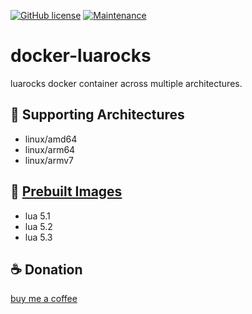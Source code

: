 [![GitHub license](https://img.shields.io/github/license/deflinhec/docker-luarocks.svg)](https://github.com/deflinhec/gsx2jsonpp/blob/master/LICENSE) 
[![Maintenance](https://img.shields.io/badge/Maintained%3F-yes-green.svg)](https://github.com/deflinhec/docker-luarocks/graphs/commit-activity)

# docker-luarocks
luarocks docker container across multiple architectures.


## :dart: Supporting Architectures

- linux/amd64
- linux/arm64
- linux/armv7

## :whale: [Prebuilt Images](https://hub.docker.com/repository/docker/deflinhec/luarocks/tags?page=1&ordering=last_updated)

- lua 5.1
- lua 5.2
- lua 5.3

## :coffee: Donation

[buy me a coffee](https://ko-fi.com/deflinhec) 
